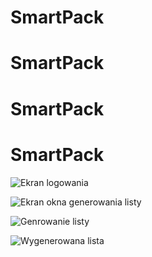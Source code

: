 # SmartPack
# SmartPack
# SmartPack
# SmartPack
![Ekran logowania](https://github.com/user-attachments/assets/18e78e58-c387-42f4-82df-2f51575b44e6)

![Ekran okna generowania listy](https://github.com/user-attachments/assets/ae6a8445-0c29-4628-8012-160ffc37729e)

![Genrowanie listy](https://github.com/user-attachments/assets/b755e871-2302-453c-ab4b-275d62544fca)

![Wygenerowana lista](https://github.com/user-attachments/assets/c56d2c6d-3792-4b68-b6a2-4b7224b02326)


